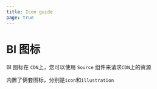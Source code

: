 ```yaml
---
title: Icon guide
page: true
---
```


<script setup>
const demos = import.meta.globEager('../../../demos/bole-design/cdn/*/*.vue')
</script>

# BI 图标

BI 图标在 `CDN`上，您可以使用 `Source` 组件来请求`CDN`上的资源

内置了俩套图标，分别是`icon`和`illustration`
